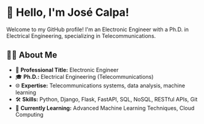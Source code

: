 # 👋 Hello, I'm José Calpa!

Welcome to my GitHub profile! I'm an Electronic Engineer with a Ph.D. in Electrical Engineering, specializing in Telecommunications.

## 👨‍💻 About Me
- 🔧 **Professional Title:** Electronic Engineer
- 🎓 **Ph.D.:** Electrical Engineering (Telecommunications)
- 🌐 **Expertise:** Telecommunications systems, data analysis, machine learning
- 🛠️ **Skills:** Python, Django, Flask, FastAPI, SQL, NoSQL, RESTful APIs, Git
- 🌱 **Currently Learning:** Advanced Machine Learning Techniques, Cloud Computing

<!---
joselocalpa14/joselocalpa14 is a ✨ special ✨ repository because its `README.md` (this file) appears on your GitHub profile.
You can click the Preview link to take a look at your changes.
--->
